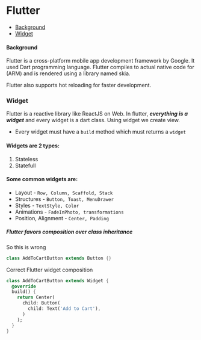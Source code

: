 # Flutter

- [Background](#background)
- [Widget](#widget)

####  Background

Flutter is a cross-platform mobile app development framework by Google. It used Dart programming language. Flutter compiles to actual native code for (ARM) and is rendered using a library named skia.

Flutter also supports hot reloading for faster development.

### Widget

Flutter is a reactive library like ReactJS on Web. In flutter, ***everything is a widget*** and every widget is a dart class. Using widget we create view.

- Every widget must have a `build` method which must returns a `widget`


#### Widgets are 2 types:

1. Stateless
2. Statefull

#### Some common widgets are:

- Layout - `Row, Column, Scaffold, Stack`
- Structures - `Button, Toast, MenuDrawer`
- Styles - `TextStyle, Color`
- Animations - `FadeInPhoto, transformations`
- Position, Alignment - `Center, Padding`

##### Flutter favors composition over class inheritance

So this is wrong
```dart
class AddToCartButton extends Button {}
```

Correct Flutter widget composition

```dart
class AddToCartButton extends Widget {
  @override
  build() {
    return Center(
      child: Button(
        child: Text('Add to Cart'),
      )
    );
  }
}
```



